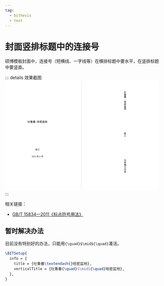```yaml
---
tag:
  - bithesis
  - text
---
```


# 封面竖排标题中的连接号

<!-- https://github.com/BITNP/BIThesis/discussions/446 -->

硕博模板封面中，连接号（短横线、一字线等）在横排标题中要水平，在竖排标题中要竖直。

::: details 效果截图
![吐鲁番–哈密盆地](../assets/cover-dash.png)
:::

相关链接：

- [GB/T 15834—2011《标点符号用法》](https://openstd.samr.gov.cn/bzgk/gb/newGbInfo?hcno=22EA6D162E4110E752259661E1A0D0A8)

## 暂时解决办法

目前没有特别好的办法，只能用`{\quad}$\mid${\quad}`凑活。

```latex {4}
\BITSetup{
  info = {
    title = {吐鲁番\textendash{}哈密盆地},
    verticalTitle = {吐鲁番{\quad}$\mid${\quad}哈密盆地},
  },
}
```
